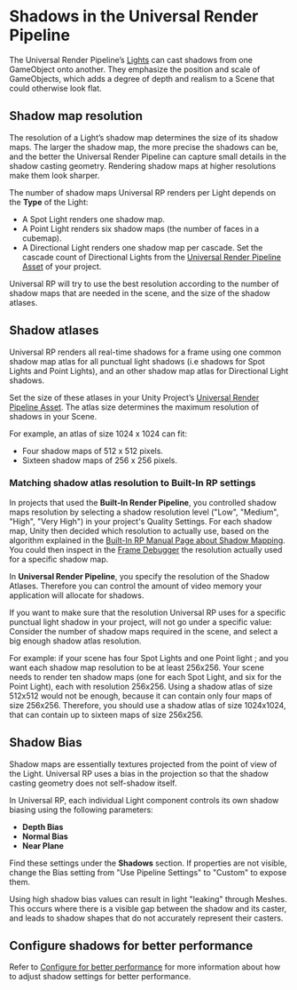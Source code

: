 # Shadows in the Universal Render Pipeline

The Universal Render Pipeline’s [Lights](light-component.md) can cast shadows from one GameObject onto another. They emphasize the position and scale of GameObjects, which adds a degree of depth and realism to a Scene that could otherwise look flat.

## Shadow map resolution

The resolution of a Light’s shadow map determines the size of its shadow maps. The larger the shadow map, the more precise the shadows can be, and the better the Universal Render Pipeline can capture small details in the shadow casting geometry. Rendering shadow maps at higher resolutions make them look sharper.

The number of shadow maps Universal RP renders per Light depends on the **Type** of the Light:

- A Spot Light renders one shadow map.
- A Point Light renders six shadow maps (the number of faces in a cubemap).
- A Directional Light renders one shadow map per cascade. Set the cascade count of Directional Lights from the [Universal Render Pipeline Asset](universalrp-asset.md) of your project.

Universal RP will try to use the best resolution according to the number of shadow maps that are needed in the scene, and the size of the shadow atlases.

## Shadow atlases

Universal RP renders all real-time shadows for a frame using one common shadow map atlas for all punctual light shadows (i.e shadows for Spot Lights and Point Lights), and an other shadow map atlas for Directional Light shadows.

Set the size of these atlases in your Unity Project’s [Universal Render Pipeline Asset](universalrp-asset.md). The atlas size determines the maximum resolution of shadows in your Scene.

For example, an atlas of size 1024 x 1024 can fit:

- Four shadow maps of 512 x 512 pixels.
- Sixteen shadow maps of 256 x 256 pixels.

### Matching shadow atlas resolution to Built-In RP settings

In projects that used the **Built-In Render Pipeline**, you controlled shadow maps resolution by selecting a shadow resolution level ("Low", "Medium", "High", "Very High") in your project's Quality Settings.
For each shadow map, Unity then decided which resolution to actually use, based on the algorithm explained in the [Built-In RP Manual Page about Shadow Mapping](https://docs.unity3d.com/Manual/shadow-mapping.html).
You could then inspect in the [Frame Debugger](https://docs.unity3d.com/Manual/FrameDebugger.html) the resolution actually used for a specific shadow map.

In **Universal Render Pipeline**, you specify the resolution of the Shadow Atlases. Therefore you can control the amount of video memory your application will allocate for shadows.

If you want to make sure that the resolution Universal RP uses for a specific punctual light shadow in your project, will not go under a specific value: Consider the number of shadow maps required in the scene, and select a big enough shadow atlas resolution.

For example: if your scene has four Spot Lights and one Point light ; and you want each shadow map resolution to be at least 256x256.
Your scene needs to render ten shadow maps (one for each Spot Light, and six for the Point Light), each with resolution 256x256.
Using a shadow atlas of size 512x512 would not be enough, because it can contain only four maps of size 256x256. Therefore, you should use a shadow atlas of size 1024x1024, that can contain up to sixteen maps of size 256x256.




## Shadow Bias

Shadow maps are essentially textures projected from the point of view of the Light. Universal RP uses a bias in the projection so that the shadow casting geometry does not self-shadow itself.

In Universal RP, each individual Light component controls its own shadow biasing using the following parameters:

- **Depth Bias**
- **Normal Bias**
- **Near Plane**

Find these settings under the **Shadows** section. If properties are not visible, change the Bias setting from "Use Pipeline Settings" to "Custom" to expose them.

Using high shadow bias values can result in light "leaking" through Meshes. This occurs where there is a visible gap between the shadow and its caster, and leads to shadow shapes that do not accurately represent their casters.

## Configure shadows for better performance

Refer to [Configure for better performance](configure-for-better-performance.md) for more information about how to adjust shadow settings for better performance.
 